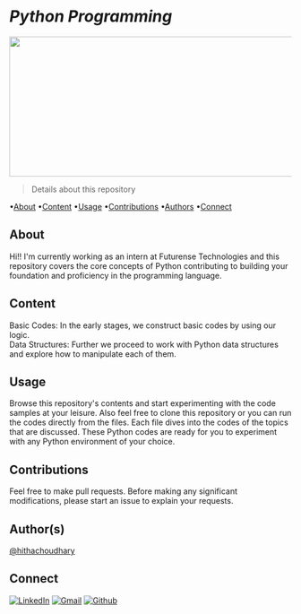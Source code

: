# ***Python Programming***

<p>
<img src= "https://github.com/hithachoudhary/Futurense-Internship/assets/128136109/5c2e783f-4f8a-4f70-b5f1-b19656080955" width="980" height="250">
</p>

> Details about this repository
    
•[About](about) •[Content](content) •[Usage](usage) •[Contributions](contributions) •[Authors](authors) •[Connect](connect)

## About
Hi!! I'm currently working as an intern at Futurense Technologies and this repository covers the core concepts of Python contributing to building your foundation and proficiency in the programming language. 

## Content
Basic Codes: In the early stages, we construct basic codes by using our logic.  
Data Structures: Further we proceed to work with Python data structures and explore how to manipulate each of them.

## Usage 
Browse this repository's contents and start experimenting with the code samples at your leisure. Also feel free to clone this repository or you can run the codes directly from the files. Each file dives into the codes of the topics that are discussed. These Python codes are ready for you to experiment with any Python environment of your choice.

## Contributions
Feel free to make pull requests. Before making any significant modifications, please start an issue to explain your requests.

## Author(s)
[@hithachoudhary](https://github.com/hithachoudhary)

## Connect
[![LinkedIn](https://skillicons.dev/icons?i=linkedin)](https://www.linkedin.com/in/hitha-choudhary-g-7345372a3/)  [![Gmail](https://skillicons.dev/icons?i=gmail)](mailto:hithachoudhary21@gmail.com)  [![Github](https://skillicons.dev/icons?i=github)](https://github.com/hithachoudhary) 
